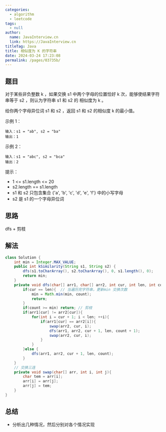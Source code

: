 ```yaml
---
categories: 
  - algorithm
  - leetcode
tags: 
  - null
author: 
  name: JavaInterview.cn
  link: https://JavaInterview.cn
titleTag: Java
title: 相似度为 K 的字符串
date: 2024-03-24 17:23:08
permalink: /pages/03735b/
---
```



## 题目

对于某些非负整数 k ，如果交换 s1 中两个字母的位置恰好 k 次，能够使结果字符串等于 s2 ，则认为字符串 s1 和 s2 的 相似度为 k 。

给你两个字母异位词 s1 和 s2 ，返回 s1 和 s2 的相似度 k 的最小值。



示例 1：

    输入：s1 = "ab", s2 = "ba"
    输出：1
示例 2：

    输入：s1 = "abc", s2 = "bca"
    输出：2


提示：

* 1 <= s1.length <= 20
* s2.length == s1.length
* s1 和 s2  只包含集合 {'a', 'b', 'c', 'd', 'e', 'f'} 中的小写字母
* s2 是 s1 的一个字母异位词


## 思路

dfs + 剪枝

## 解法
```java
class Solution {
    int min = Integer.MAX_VALUE;
    public int kSimilarity(String s1, String s2) {
        dfs(s1.toCharArray(), s2.toCharArray(), 0, s1.length(), 0);
        return min;
    }
    private void dfs(char[] arr1, char[] arr2, int cur, int len, int count){
        if(cur == len){  // 当遍历完字符串，更新min 交换次数
            min = Math.min(min, count);
            return;
        }
        if(count >= min) return; // 剪枝
        if(arr1[cur] != arr2[cur]){
            for(int i = cur + 1; i < len; ++i){
                if(arr1[cur] == arr2[i]){
                    swap(arr2, cur, i);
                    dfs(arr1, arr2, cur + 1, len, count + 1);
                    swap(arr2, cur, i);
                }
            }
        }else {
            dfs(arr1, arr2, cur + 1, len, count);
        }
    }
    // 交换三连
    private void swap(char[] arr, int i, int j){
        char tem = arr[i];
        arr[i] = arr[j];
        arr[j] = tem;
    }
}

```

## 总结

- 分析出几种情况，然后分别对各个情况实现 
